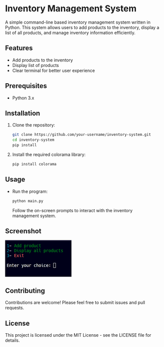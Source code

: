 # Inventory Management System

A simple command-line based inventory management system written in Python.
This system allows users to add products to the inventory,
display a list of all products, and manage inventory information efficiently.

## Features

- Add products to the inventory
- Display list of products
- Clear terminal for better user experience

## Prerequisites

- Python 3.x

## Installation

1. Clone the repository:

   ```bash
   git clone https://github.com/your-username/inventory-system.git
   cd inventory-system
   pip install 
   ```
2. Install the required colorama library:

   ```bash
   pip install colorama
   ```

## Usage

- Run the program:

  ```bash
  python main.py
  ```
  Follow the on-screen prompts to interact with the inventory management system.

## Screenshot
![Usage Screenshot](/screenshot/Screenshot.png)
  
## Contributing
Contributions are welcome! Please feel free to submit issues and pull requests.

## License
This project is licensed under the MIT License - see the LICENSE file for details.
